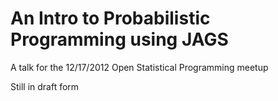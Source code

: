 # An Intro to Probabilistic Programming using JAGS

A talk for the 12/17/2012 Open Statistical Programming meetup

Still in draft form
